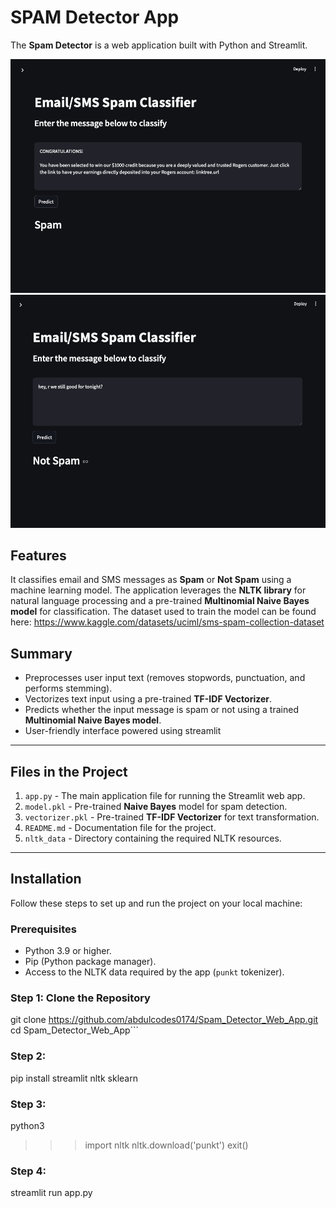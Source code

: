 # SPAM Detector App

The **Spam Detector** is a web application built with Python and Streamlit. 

![Spam Detector Screenshot](IMAGES/spam_image.png)
![Spam Detector Screenshot](IMAGES/not_spam_image.png)




## Features
It classifies email and SMS messages as **Spam** or **Not Spam** using a machine learning model. The application leverages the **NLTK library** for natural language processing and a pre-trained **Multinomial Naive Bayes model** for classification. The dataset used to train the model can be found here: https://www.kaggle.com/datasets/uciml/sms-spam-collection-dataset

## Summary 
- Preprocesses user input text (removes stopwords, punctuation, and performs stemming).
- Vectorizes text input using a pre-trained **TF-IDF Vectorizer**.
- Predicts whether the input message is spam or not using a trained **Multinomial Naive Bayes model**.
- User-friendly interface powered using streamlit

---

## Files in the Project
1. `app.py` - The main application file for running the Streamlit web app.
2. `model.pkl` - Pre-trained **Naive Bayes** model for spam detection.
3. `vectorizer.pkl` - Pre-trained **TF-IDF Vectorizer** for text transformation.
4. `README.md` - Documentation file for the project.
5. `nltk_data` - Directory containing the required NLTK resources.

---

## Installation

Follow these steps to set up and run the project on your local machine:

### Prerequisites
- Python 3.9 or higher.
- Pip (Python package manager).
- Access to the NLTK data required by the app (`punkt` tokenizer).

### Step 1: Clone the Repository

git clone https://github.com/abdulcodes0174/Spam_Detector_Web_App.git
cd Spam_Detector_Web_App```

### Step 2:
pip install streamlit nltk sklearn

### Step 3:

python3
>>> import nltk
>>> nltk.download('punkt')
>>> exit()

### Step 4:

streamlit run app.py

